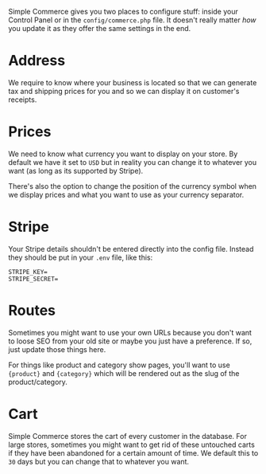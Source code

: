 Simple Commerce gives you two places to configure stuff: inside your Control Panel or in the `config/commerce.php` file. It doesn't really matter *how* you update it as they offer the same settings in the end.

# Address

We require to know where your business is located so that we can generate tax and shipping prices for you and so we can display it on customer's receipts.

# Prices

We need to know what currency you want to display on your store. By default we have it set to `USD` but in reality you can change it to whatever you want (as long as its supported by Stripe).

There's also the option to change the position of the currency symbol when we display prices and what you want to use as your currency separator. 

# Stripe

Your Stripe details shouldn't be entered directly into the config file. Instead they should be put in your `.env` file, like this:

```
STRIPE_KEY=
STRIPE_SECRET=
```

# Routes

Sometimes you might want to use your own URLs because you don't want to loose SEO from your old site or maybe you just have a preference. If so, just update those things here.

For things like product and category show pages, you'll want to use `{product}` and `{category}` which will be rendered out as the slug of the product/category.

# Cart

Simple Commerce stores the cart of every customer in the database. For large stores, sometimes you might want to get rid of these untouched carts if they have been abandoned for a certain amount of time. We default this to `30` days but you can change that to whatever you want.
